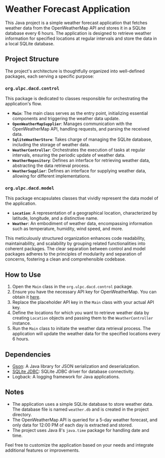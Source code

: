 # Weather Forecast Application

This Java project is a simple weather forecast application that fetches weather data from the OpenWeatherMap API and stores it in a SQLite database every 6 hours. The application is designed to retrieve weather information for specified locations at regular intervals and store the data in a local SQLite database.

## Project Structure

The project's architecture is thoughtfully organized into well-defined packages, each serving a specific purpose:

### `org.ulpc.dacd.control`

This package is dedicated to classes responsible for orchestrating the application's flow.

- **`Main`**: The main class serves as the entry point, initializing essential components and triggering the weather data update.
- **`OpenWeatherMapSupplier`**: Manages communication with the OpenWeatherMap API, handling requests, and parsing the received data.
- **`SqliteWeatherStore`**: Takes charge of managing the SQLite database, including the storage of weather data.
- **`WeatherController`**: Orchestrates the execution of tasks at regular intervals, ensuring the periodic update of weather data.
- **`WeatherRepository`**: Defines an interface for retrieving weather data, abstracting the data retrieval process.
- **`WeatherSupplier`**: Defines an interface for supplying weather data, allowing for different implementations.

### `org.ulpc.dacd.model`

This package encapsulates classes that vividly represent the data model of the application.

- **`Location`**: A representation of a geographical location, characterized by latitude, longitude, and a distinctive name.
- **`Weather`**: An embodiment of weather data, encompassing information such as temperature, humidity, wind speed, and more.

This meticulously structured organization enhances code readability, maintainability, and scalability by grouping related functionalities into coherent packages. The clear separation between control and model packages adheres to the principles of modularity and separation of concerns, fostering a clean and comprehensible codebase.


## How to Use

1. Open the `Main` class in the `org.ulpc.dacd.control` package.
2. Ensure you have the necessary API key for OpenWeatherMap. You can obtain it [here](https://openweathermap.org/appid).
3. Replace the placeholder API key in the `Main` class with your actual API key.
4. Define the locations for which you want to retrieve weather data by creating `Location` objects and passing them to the `WeatherController` instance.
5. Run the `Main` class to initiate the weather data retrieval process. The application will update the weather data for the specified locations every 6 hours.

## Dependencies

- [Gson](https://github.com/google/gson): A Java library for JSON serialization and deserialization.
- [SQLite JDBC](https://github.com/xerial/sqlite-jdbc): SQLite JDBC driver for database connectivity.
- Logback: A logging framework for Java applications.

## Notes

- The application uses a simple SQLite database to store weather data. The database file is named `weather.db` and is created in the project directory.
- The OpenWeatherMap API is queried for a 5-day weather forecast, and only data for 12:00 PM of each day is extracted and stored.
- The project uses Java 8's `java.time` package for handling date and time.

Feel free to customize the application based on your needs and integrate additional features or improvements.
